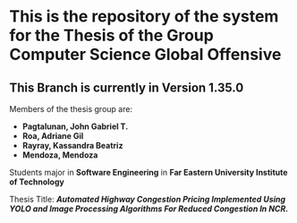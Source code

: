 # This is the repository of the system for the Thesis of the Group Computer Science Global Offensive
## This Branch is currently in Version 1.35.0

Members of the thesis group are:
  - **Pagtalunan, John Gabriel T.**
  - **Roa, Adriane Gil**
  - **Rayray, Kassandra Beatriz**
  - **Mendoza, Mendoza**

Students major in **Software Engineering** in **Far Eastern University Institute of Technology**

Thesis Title: ***Automated Highway Congestion Pricing Implemented Using YOLO and Image Processing Algorithms For Reduced Congestion In NCR.***
